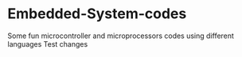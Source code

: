 # Embedded-System-codes
Some fun microcontroller and microprocessors codes using different languages
Test changes
